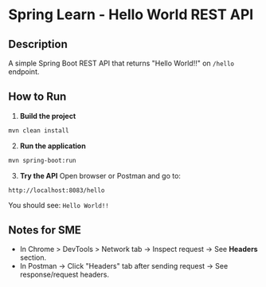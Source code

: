 # Spring Learn - Hello World REST API

## Description
A simple Spring Boot REST API that returns "Hello World!!" on `/hello` endpoint.

## How to Run

1. **Build the project**
```bash
mvn clean install
```

2. **Run the application**
```bash
mvn spring-boot:run
```

3. **Try the API**
Open browser or Postman and go to:
```
http://localhost:8083/hello
```

You should see: `Hello World!!`

## Notes for SME
- In Chrome > DevTools > Network tab → Inspect request → See **Headers** section.
- In Postman → Click "Headers" tab after sending request → See response/request headers.
